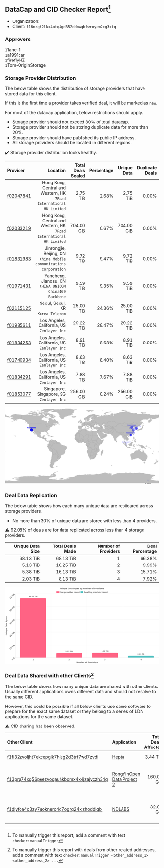 ## DataCap and CID Checker Report[^1]
 - Organization: ``
 - Client: `f16nzgh2lkx4otq4gd352ddmwqbfwroyem2cg3xtq`
### Approvers
`1`1ane-1<br/>`1`a1991car<br/>`1`fireflyHZ<br/>`1`Tom-OriginStorage

### Storage Provider Distribution
The below table shows the distribution of storage providers that have stored data for this client.

If this is the first time a provider takes verified deal, it will be marked as `new`.

For most of the datacap application, below restrictions should apply.
 - Storage provider should not exceed 30% of total datacap.
 - Storage provider should not be storing duplicate data for more than 20%.
 - Storage provider should have published its public IP address.
 - All storage providers should be located in different regions.

✔️ Storage provider distribution looks healthy.

| Provider                                              |                                                                Location | Total Deals Sealed | Percentage | Unique Data | Duplicate Deals |
| :---------------------------------------------------- | ----------------------------------------------------------------------: | -----------------: | ---------: | ----------: | --------------: |
| [f02047841](https://filfox.info/en/address/f02047841) | Hong Kong, Central and Western, HK<br/>`7Road International HK Limited` |           2.75 TiB |      2.68% |    2.75 TiB |           0.00% |
| [f02033219](https://filfox.info/en/address/f02033219) | Hong Kong, Central and Western, HK<br/>`7Road International HK Limited` |         704.00 GiB |      0.67% |  704.00 GiB |           0.00% |
| [f01831983](https://filfox.info/en/address/f01831983) |   Jinrongjie, Beijing, CN<br/>`China Mobile communications corporation` |           9.72 TiB |      9.47% |    9.72 TiB |           0.00% |
| [f01971431](https://filfox.info/en/address/f01971431) |              Yancheng, Jiangsu, CN<br/>`CHINA UNICOM China169 Backbone` |           9.59 TiB |      9.35% |    9.59 TiB |           0.00% |
| [f02115125](https://filfox.info/en/address/f02115125) |                                    Seoul, Seoul, KR<br/>`Korea Telecom` |          25.00 TiB |     24.36% |   25.00 TiB |           0.00% |
| [f01985611](https://filfox.info/en/address/f01985611) |                          Los Angeles, California, US<br/>`Zenlayer Inc` |          29.22 TiB |     28.47% |   29.22 TiB |           0.00% |
| [f01834253](https://filfox.info/en/address/f01834253) |                          Los Angeles, California, US<br/>`Zenlayer Inc` |           8.91 TiB |      8.68% |    8.91 TiB |           0.00% |
| [f01740934](https://filfox.info/en/address/f01740934) |                          Los Angeles, California, US<br/>`Zenlayer Inc` |           8.63 TiB |      8.40% |    8.63 TiB |           0.00% |
| [f01834291](https://filfox.info/en/address/f01834291) |                          Los Angeles, California, US<br/>`Zenlayer Inc` |           7.88 TiB |      7.67% |    7.88 TiB |           0.00% |
| [f01853077](https://filfox.info/en/address/f01853077) |                             Singapore, Singapore, SG<br/>`Zenlayer Inc` |         256.00 GiB |      0.24% |  256.00 GiB |           0.00% |

<img src="https://raw.githubusercontent.com/data-preservation-programs/filplus-checker-assets/main/filecoin-project/filecoin-plus-large-datasets/issues/1500/1682309494111.png"/>

### Deal Data Replication
The below table shows how each many unique data are replicated across storage providers.

- No more than 30% of unique data are stored with less than 4 providers.

⚠️ 92.08% of deals are for data replicated across less than 4 storage providers.

| Unique Data Size | Total Deals Made | Number of Providers | Deal Percentage |
| ---------------: | ---------------: | ------------------: | --------------: |
|        68.13 TiB |        68.13 TiB |                   1 |          66.38% |
|         5.13 TiB |        10.25 TiB |                   2 |           9.99% |
|         5.38 TiB |        16.13 TiB |                   3 |          15.71% |
|         2.03 TiB |         8.13 TiB |                   4 |           7.92% |

<img src="https://raw.githubusercontent.com/data-preservation-programs/filplus-checker-assets/main/filecoin-project/filecoin-plus-large-datasets/issues/1500/1682309495184.png"/>

### Deal Data Shared with other Clients[^3]
The below table shows how many unique data are shared with other clients.
Usually different applications owns different data and should not resolve to the same CID.

However, this could be possible if all below clients use same software to prepare for the exact same dataset or they belong to a series of LDN applications for the same dataset.

⚠️ CID sharing has been observed.

| Other Client                                                                                                          | Application                                                                                                | Total Deals Affected | Unique CIDs | Approvers                                                                                 |
| :-------------------------------------------------------------------------------------------------------------------- | :--------------------------------------------------------------------------------------------------------- | -------------------: | ----------: | :---------------------------------------------------------------------------------------- |
| [f1fi32zvoljht7ekcepglk7hleg2d3trf7wd7zvdi](https://filfox.info/en/address/f1fi32zvoljht7ekcepglk7hleg2d3trf7wd7zvdi) | [Hepta](https://github.com/filecoin-project/filecoin-plus-large-datasets/issues/1693)                      |             3.44 TiB |          34 | `1`Bitrise0111<br/>`1`SuperChaiChai                                                       |
| [f13prg74xg56peezyogauhkbomx4x4jzajyczh34q](https://filfox.info/en/address/f13prg74xg56peezyogauhkbomx4x4jzajyczh34q) | [RongYInOpen Data Project 2](https://github.com/filecoin-project/filecoin-plus-large-datasets/issues/1580) |           160.00 GiB |           5 | `1`fireflyHZ<br/>`1`flyworker<br/>`2`kernelogic<br/>`1`luobin544<br/>`1`Tom-OriginStorage |
| [f1diyfoa4c3zy7goknerc4q7ogrq24xlzhoddiqbi](https://filfox.info/en/address/f1diyfoa4c3zy7goknerc4q7ogrq24xlzhoddiqbi) | [NDLABS](https://github.com/filecoin-project/filecoin-plus-large-datasets/issues/1723)                     |            32.00 GiB |           1 | `1`DaYouGroup<br/>`1`kernelogic<br/>`1`laurarenpanda<br/>`1`sxxfuture-official            |

[^1]: To manually trigger this report, add a comment with text `checker:manualTrigger`

[^2]: Deals from those addresses are combined into this report as they are specified with `checker:manualTrigger`

[^3]: To manually trigger this report with deals from other related addresses, add a comment with text `checker:manualTrigger <other_address_1> <other_address_2> ...`
